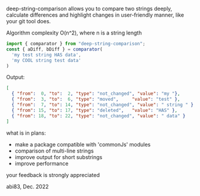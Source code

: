 deep-string-comparison allows you to compare two strings deeply, calculate differences and highlight changes in user-friendly manner, like your git tool does.

Algorithm complexity O(n^2), where n is a string length

```JavaScript
import { comparator } from "deep-string-comparison";
const { aDiff, bDiff } = comparator(
  'my test string HAS data',
  'my COOL string test data'
)
```
Output:

```JSON
[
  { "from":  0, "to":  2, "type": "not_changed", "value": "my "},
  { "from":  3, "to":  6, "type": "moved",     "value": "test" },
  { "from":  7, "to": 14, "type": "not_changed", "value": " string " },
  { "from": 15, "to": 17, "type": "deleted",   "value": "HAS" },
  { "from": 18, "to": 22, "type": "not_changed", "value": " data" }
]

```

what is in plans:
- make a package compatible with 'commonJs' modules
- comparison of multi-line strings
- improve output for short substrings 
- improve performance

your feedback is strongly appreciated

abi83, Dec. 2022
